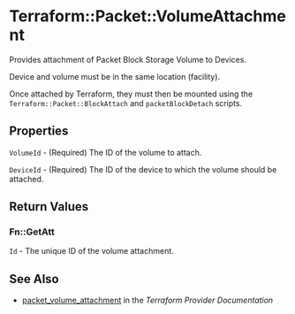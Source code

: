 # Terraform::Packet::VolumeAttachment

Provides attachment of Packet Block Storage Volume to Devices.

Device and volume must be in the same location (facility).

Once attached by Terraform, they must then be mounted using the `Terraform::Packet::BlockAttach` and `packetBlockDetach` scripts.

## Properties

`VolumeId` - (Required) The ID of the volume to attach.

`DeviceId` - (Required) The ID of the device to which the volume should be attached.


## Return Values

### Fn::GetAtt

`Id` - The unique ID of the volume attachment.

## See Also

* [packet_volume_attachment](https://www.terraform.io/docs/providers/packet/r/volume_attachment.html) in the _Terraform Provider Documentation_